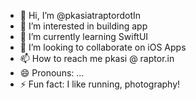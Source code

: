 - 👋 Hi, I’m @pkasiatraptordotIn
- 👀 I’m interested in building app
- 🌱 I’m currently learning SwiftUI
- 💞️ I’m looking to collaborate on iOS Apps
- 📫 How to reach me pkasi @ raptor.in
- 😄 Pronouns: ...
- ⚡ Fun fact: I like running, photography!

<!---
pkasiatraptordotIn/pkasiatraptordotIn is a ✨ special ✨ repository because its `README.md` (this file) appears on your GitHub profile.
You can click the Preview link to take a look at your changes.
--->
